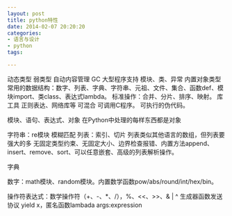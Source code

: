 ```yaml
---
layout: post
title: python特性
date: 2014-02-07 20:20:20
categories:
- 语言与设计
- python
tags:

---
```


动态类型 弱类型
自动内容管理 GC
大型程序支持 模块、类、异常
内置对象类型 常用的数据结构：数字、列表、字典、字符串、元祖、文件、集合、函数def、模块import、类class、表达式lambda。 标准操作：合并、分片、排序、映射。
库工具 正则表达、网络库等
可混合 可调用C程序。
可执行的伪代码。

模块、语句、表达式、对象
在Python中处理的每样东西都是对象

字符串：re模块 模糊匹配
列表：索引、切片 列表类似其他语言的数组，但列表要强大的多 无固定类型约束、无固定大小、边界检查报错、内置方法append、insert、remove、sort、可以任意嵌套、高级的列表解析操作。

字典

数字：math模块、random模块。内置数学函数pow/abs/round/int/hex/bin。

操作符表达式：数学操作符（+、-、*、/），%、<<、>>、& | ^
生成器函数发送协议 yield x，匿名函数lambada args:expression
